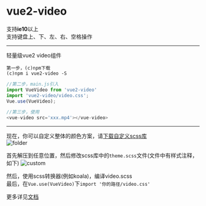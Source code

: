 # vue2-video

支持**ie10**以上  
支持键盘上、下、左、右、空格操作


--------------


轻量级vue2 video组件

```
第一步，(c)npm下载
(c)npm i vue2-video -S
```

```javascript
//第二步，main.js引入
import VueVideo from 'vue2-video'
import 'vue2-video/video.css';
Vue.use(VueVideo);
```

```javascript
//第三步，使用
<vue-video src='xxx.mp4'></vue-video>
```

------

  
现在，你可以自定义整体的颜色方案，请[下载自定义scss库](https://github.com/a13821190779/custom-vue2-video/archive/master.zip)  
![folder](http://oqvlh6ipq.bkt.clouddn.com/custom-folder.png "下载解压后文件夹内容")

首先解压到任意位置，然后修改scss库中的```theme.scss```文件(文件中有样式注释，如下)
![custom](http://oqvlh6ipq.bkt.clouddn.com/vue2-video.png "自定义主题说明")  

然后，使用scss转换器(例如koala)，编译video.scss  
最后，在```Vue.use(VueVideo)```下```import '你的路径/video.css'```




更多详见[文档](https://a13821190779.github.io/vue-video/)
